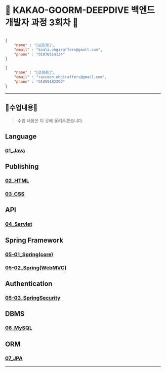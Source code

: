 # 🐨 KAKAO-GOORM-DEEPDIVE 백엔드 개발자 과정 3회차 🦝

```json

{
    "name" : "🐨남효정🐨",
    "email" : "koala.ohgiraffers@gmail.com",
    "phone" : "01076514124"
}

{
    "name" : "🦝조평훈🦝",
    "email" : "raccoon.ohgiraffers@gmail.com",
    "phone" : "01055182290"
}


```

---
## 📖수업내용📖
> 수업 내용은 이 곳에 올려두겠습니다.
## Language
### [01_Java](https://github.com/20250225-KAKAO-GOORM-DEEPDIVE/01_java)

## Publishing
### [02_HTML](https://github.com/20250225-KAKAO-GOORM-DEEPDIVE/02_html)
### [03_CSS](https://github.com/20250225-KAKAO-GOORM-DEEPDIVE/03_css)

## API
### [04_Servlet](https://github.com/20250225-KAKAO-GOORM-DEEPDIVE/04_servlet)

## Spring Framework
### [05-01_Spring(core)](https://github.com/20250225-KAKAO-GOORM-DEEPDIVE/05-01_spring-core)
### [05-02_Spring(WebMVC)](https://github.com/20250225-KAKAO-GOORM-DEEPDIVE/05-02_spring-webmvc)

## Authentication
### [05-03_SpringSecurity](https://github.com/20250225-KAKAO-GOORM-DEEPDIVE/05-03_spring-security)

## DBMS
### [06_MySQL](https://github.com/20250225-KAKAO-GOORM-DEEPDIVE/06_mysql)

## ORM
### [07_JPA](https://github.com/20250225-KAKAO-GOORM-DEEPDIVE/07_JPA)
---
